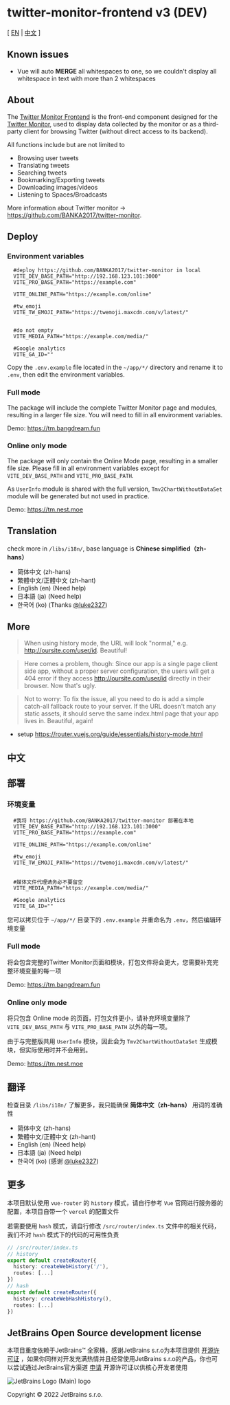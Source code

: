 # twitter-monitor-frontend v3 (DEV)

[ [EN](#Deploy) | [中文](#部署) ]

## Known issues

- Vue will auto **MERGE** all whitespaces to one, so we couldn't display all whitespace in text with more than 2 whitespaces

## About

The [Twitter Monitor Frontend](https://github.com/BANKA2017/twitter-monitor-frontend) is the front-end component designed for the [Twitter Monitor](https://github.com/BANKA2017/twitter-monitor), used to display data collected by the monitor or as a third-party client for browsing Twitter (without direct access to its backend).

All functions include but are not limited to 
- Browsing user tweets
- Translating tweets
- Searching tweets
- Bookmarking/Exporting tweets
- Downloading images/videos
- Listening to Spaces/Broadcasts

More information about Twitter monitor -> <https://github.com/BANKA2017/twitter-monitor>.

## Deploy

### Environment variables

```dotenv
  #deploy https://github.com/BANKA2017/twitter-monitor in local
  VITE_DEV_BASE_PATH="http://192.168.123.101:3000"
  VITE_PRO_BASE_PATH="https://example.com"
  
  VITE_ONLINE_PATH="https://example.com/online"
  
  #tw_emoji
  VITE_TW_EMOJI_PATH="https://twemoji.maxcdn.com/v/latest/"
  
  
  #do not empty
  VITE_MEDIA_PATH="https://example.com/media/"
  
  #Google analytics
  VITE_GA_ID=""

  ```

Copy the `.env.example` file located in the `~/app/*/` directory and rename it to `.env`, then edit the environment variables.

### Full mode

The package will include the complete Twitter Monitor page and modules, resulting in a larger file size. You will need to fill in all environment variables.

Demo: <https://tm.bangdream.fun>

### Online only mode

The package will only contain the Online Mode page, resulting in a smaller file size. Please fill in all environment variables except for `VITE_DEV_BASE_PATH` and `VITE_PRO_BASE_PATH`.

As `UserInfo` module is shared with the full version, `Tmv2ChartWithoutDataSet` module will be generated but not used in practice.

Demo: <https://tm.nest.moe>

## Translation

check more in `/libs/i18n/`, base language is **Chinese simplified（zh-hans）**

- 简体中文 (zh-hans)
- 繁體中文/正體中文 (zh-hant)
- English (en) (Need help)
- 日本語 (ja) (Need help)
- 한국어 (ko) (Thanks [@luke2327](https://github.com/luke2327))

## More

>When using history mode, the URL will look "normal," e.g. <http://oursite.com/user/id>. Beautiful!

>Here comes a problem, though: Since our app is a single page client side app, without a proper server configuration, the users will get a 404 error if they access <http://oursite.com/user/id> directly in their browser. Now that's ugly.

>Not to worry: To fix the issue, all you need to do is add a simple catch-all fallback route to your server. If the URL doesn't match any static assets, it should serve the same index.html page that your app lives in. Beautiful, again!

- setup  <https://router.vuejs.org/guide/essentials/history-mode.html>

## 中文

## 部署

### 环境变量

```dotenv
  #我将 https://github.com/BANKA2017/twitter-monitor 部署在本地
  VITE_DEV_BASE_PATH="http://192.168.123.101:3000"
  VITE_PRO_BASE_PATH="https://example.com"
  
  VITE_ONLINE_PATH="https://example.com/online"
  
  #tw_emoji
  VITE_TW_EMOJI_PATH="https://twemoji.maxcdn.com/v/latest/"
  
  
  #媒体文件代理请务必不要留空
  VITE_MEDIA_PATH="https://example.com/media/"
  
  #Google analytics
  VITE_GA_ID=""

  ```

您可以拷贝位于 `~/app/*/` 目录下的 `.env.example` 并重命名为 `.env`，然后编辑环境变量

### Full mode

将会包含完整的Twitter Monitor页面和模块，打包文件将会更大，您需要补充完整环境变量的每一项

Demo: <https://tm.bangdream.fun>

### Online only mode

将只包含 Online mode 的页面，打包文件更小，请补充环境变量除了 `VITE_DEV_BASE_PATH` 与 `VITE_PRO_BASE_PATH` 以外的每一项。

由于与完整版共用 `UserInfo` 模块，因此会为 `Tmv2ChartWithoutDataSet` 生成模块，但实际使用时并不会用到。

Demo: <https://tm.nest.moe>

## 翻译

检查目录 `/libs/i18n/` 了解更多，我只能确保 **简体中文（zh-hans）** 用词的准确性

- 简体中文 (zh-hans)
- 繁體中文/正體中文 (zh-hant)
- English (en) (Need help)
- 日本語 (ja) (Need help)
- 한국어 (ko) (感谢 [@luke2327](https://github.com/luke2327))

## 更多

本项目默认使用 `vue-router` 的 `history` 模式，请自行参考 `Vue` 官网进行服务器的配置，本项目自带一个 `vercel` 的配置文件

若需要使用 `hash` 模式，请自行修改 `/src/router/index.ts` 文件中的相关代码，我们不对 `hash` 模式下的代码的可用性负责

```typescript
// /src/router/index.ts
// history
export default createRouter({
  history: createWebHistory('/'),
  routes: [...]
})
// hash
export default createRouter({
  history: createWebHashHistory(),
  routes: [...]
})
```

## JetBrains Open Source development license

本项目重度依赖于JetBrains™ 全家桶，感谢JetBrains s.r.o为本项目提供 [开源许可证](https://jb.gg/OpenSourceSupport) ，如果你同样对开发充满热情并且经常使用JetBrains s.r.o的产品，你也可以尝试通过JetBrains官方渠道 [申请](https://www.jetbrains.com/shop/eform/opensource) 开源许可证以供核心开发者使用

![JetBrains Logo (Main) logo](https://resources.jetbrains.com/storage/products/company/brand/logos/jb_beam.svg)

Copyright © 2022 JetBrains s.r.o.

